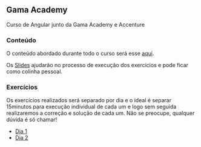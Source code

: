 ## Gama Academy

Curso de Angular junto da Gama Academy e Accenture

### Conteúdo
O conteúdo abordado durante todo o curso será esse [aqui](./conteudo.md).

Os [Slides]() ajudarão no processo de execução dos exercícios e pode ficar como colinha pessoal.

### Exercícios
 Os exercícios realizados será separado por dia e o ideal é separar 15minutos para execução individual de cada um e logo sem seguida realizaremos a correção e solução de cada um. Não se preocupe, qualquer dúvida é só chamar!
- [Dia 1](./dia-1.md)
- [Dia 2](./dia-2.md)
